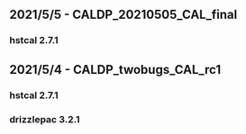 ## 2021/5/5 - CALDP_20210505_CAL_final
### hstcal 2.7.1

## 2021/5/4 - CALDP_twobugs_CAL_rc1
### hstcal 2.7.1
### drizzlepac 3.2.1


